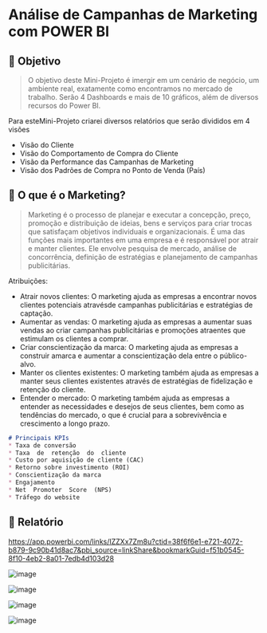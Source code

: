 # Análise de Campanhas de Marketing com POWER BI

## :pushpin: Objetivo

> O  objetivo  deste  Mini-Projeto  é  imergir em  um  cenário  de  negócio,  um ambiente real,  exatamente  como  encontramos  no  mercado  de  trabalho. Serão 4 Dashboards e mais de 10 gráficos, além de diversos recursos do Power BI.

Para esteMini-Projeto criarei diversos relatórios que serão divididos em 4 visões

* Visão do Cliente
* Visão do Comportamento de Compra do Cliente
* Visão da Performance das Campanhas de Marketing
* Visão dos Padrões de Compra no Ponto de Venda (País)

## :pushpin: O que é o Marketing?

> Marketing  é  o  processo  de  planejar  e  executar  a  concepção,  preço,  promoção  e distribuição de ideias, bens e serviços para criar trocas que satisfaçam objetivos individuais e organizacionais. É uma das funções mais importantes em uma empresa e é responsável por atrair e  manter  clientes.  Ele  envolve  pesquisa  de  mercado,  análise  de  concorrência,  definição  de estratégias e planejamento de campanhas publicitárias.


Atribuições:

*  Atrair  novos  clientes:  O  marketing  ajuda  as  empresas  a  encontrar  novos  clientes potenciais atravésde campanhas publicitárias e estratégias de captação.
*  Aumentar as vendas: O marketing ajuda as empresas a aumentar suas vendas ao criar campanhas publicitárias e promoções atraentes que estimulam os clientes a comprar.
*  Criar conscientização da marca: O marketing ajuda as empresas a construir amarca e aumentar a conscientização dela entre o público-alvo.
*  Manter os clientes existentes: O marketing também ajuda as empresas a manter seus clientes existentes através de estratégias de fidelização e retenção do cliente.
*  Entender  o  mercado:  O  marketing  também  ajuda  as  empresas  a  entender  as necessidades e desejos de seus clientes, bem como as tendências do mercado, o que é crucial para a sobrevivência e crescimento a longo prazo.
  
```Markdown
# Principais KPIs
* Taxa de conversão
* Taxa  de  retenção  do  cliente
* Custo por aquisição de cliente (CAC)
* Retorno sobre investimento (ROI)
* Conscientização da marca
* Engajamento
* Net  Promoter  Score  (NPS)
* Tráfego do website
```
## :pushpin: Relatório 
https://app.powerbi.com/links/IZZXx7Zm8u?ctid=38f6f6e1-e721-4072-b879-9c90b41d8ac7&pbi_source=linkShare&bookmarkGuid=f51b0545-8f10-4eb2-8a01-7edb4d103d28

![image](https://github.com/MatheusMalta002/POWER-BI/assets/104574086/ddc45c33-f391-4d91-994c-0cfcfeccd85b)

![image](https://github.com/MatheusMalta002/POWER-BI/assets/104574086/398e9f82-5aa4-4352-808f-8f0b1c4791b5)

![image](https://github.com/MatheusMalta002/POWER-BI/assets/104574086/1567cff2-4e83-404a-99fe-499a0f14cdb9)

![image](https://github.com/MatheusMalta002/POWER-BI/assets/104574086/44abf818-5e3c-4c13-a0a3-130b4947c7d2)



